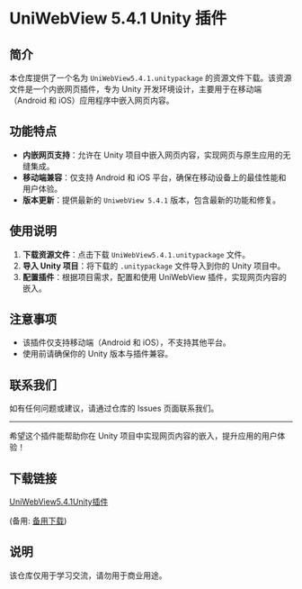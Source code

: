 # UniWebView 5.4.1 Unity 插件

## 简介

本仓库提供了一个名为 `UniWebView5.4.1.unitypackage` 的资源文件下载。该资源文件是一个内嵌网页插件，专为 Unity 开发环境设计，主要用于在移动端（Android 和 iOS）应用程序中嵌入网页内容。

## 功能特点

- **内嵌网页支持**：允许在 Unity 项目中嵌入网页内容，实现网页与原生应用的无缝集成。
- **移动端兼容**：仅支持 Android 和 iOS 平台，确保在移动设备上的最佳性能和用户体验。
- **版本更新**：提供最新的 `UniwebView 5.4.1` 版本，包含最新的功能和修复。

## 使用说明

1. **下载资源文件**：点击下载 `UniWebView5.4.1.unitypackage` 文件。
2. **导入 Unity 项目**：将下载的 `.unitypackage` 文件导入到你的 Unity 项目中。
3. **配置插件**：根据项目需求，配置和使用 UniWebView 插件，实现网页内容的嵌入。

## 注意事项

- 该插件仅支持移动端（Android 和 iOS），不支持其他平台。
- 使用前请确保你的 Unity 版本与插件兼容。

## 联系我们

如有任何问题或建议，请通过仓库的 Issues 页面联系我们。

---

希望这个插件能帮助你在 Unity 项目中实现网页内容的嵌入，提升应用的用户体验！

## 下载链接
[UniWebView5.4.1Unity插件](https://pan.quark.cn/s/fcd8bce1479e) 

(备用: [备用下载](https://pan.baidu.com/s/1P8EoXnxPmrA9blZWju4fng?pwd=1234))

## 说明

该仓库仅用于学习交流，请勿用于商业用途。
